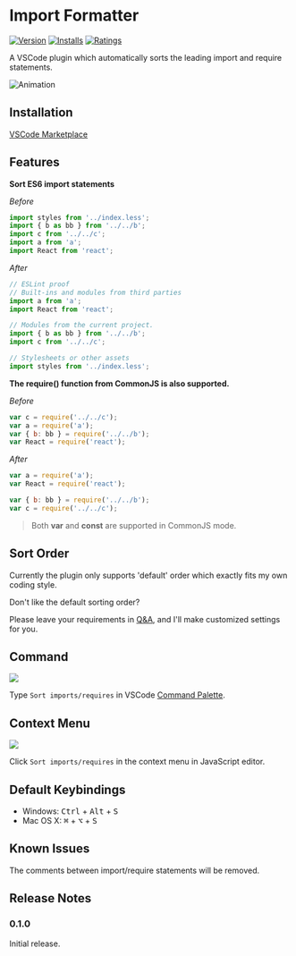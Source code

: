 # Import Formatter
[![Version](https://vsmarketplacebadge.apphb.com/version/henry-li.vscode-import-formatter.svg)](https://marketplace.visualstudio.com/items?itemName=henry-li.vscode-import-formatter)
[![Installs](https://vsmarketplacebadge.apphb.com/installs-short/henry-li.vscode-import-formatter.svg)](https://marketplace.visualstudio.com/items?itemName=henry-li.vscode-import-formatter)
[![Ratings](https://vsmarketplacebadge.apphb.com/rating/henry-li.vscode-import-formatter.svg)](https://marketplace.visualstudio.com/items?itemName=henry-li.vscode-import-formatter)

A VSCode plugin which automatically sorts the leading import and require statements.

![Animation](https://github.com/MagicCube/vscode-import-formatter/blob/master/doc/images/animation.gif?raw=true)

## Installation

[VSCode Marketplace](https://marketplace.visualstudio.com/items?itemName=henry-li.vscode-import-formatter)



## Features

**Sort ES6 import statements**

*Before*

```js
import styles from '../index.less';
import { b as bb } from '../../b';
import c from '../../c';
import a from 'a';
import React from 'react';
```

*After*

```js
// ESLint proof
// Built-ins and modules from third parties
import a from 'a';
import React from 'react';

// Modules from the current project.
import { b as bb } from '../../b';
import c from '../../c';

// Stylesheets or other assets
import styles from '../index.less';
```



**The require() function from CommonJS is also supported.**

*Before*

```js
var c = require('../../c');
var a = require('a');
var { b: bb } = require('../../b');
var React = require('react');
```

*After*

```js
var a = require('a');
var React = require('react');

var { b: bb } = require('../../b');
var c = require('../../c');
```

> Both **var** and **const**  are supported in CommonJS mode.



## Sort Order

Currently the plugin only supports 'default' order which exactly fits my own coding style.

Don't like the default sorting order?

Please leave your requirements in [Q&A](https://marketplace.visualstudio.com/items?itemName=henry-li.vscode-import-formatter#qna), and I'll make customized settings for you.



## Command

![](https://github.com/MagicCube/vscode-import-formatter/blob/master/doc/images/command-palette.png?raw=true)

Type `Sort imports/requires` in VSCode [Command Palette](https://code.visualstudio.com/docs/getstarted/userinterface#_command-palette).



## Context Menu

![](https://github.com/MagicCube/vscode-import-formatter/blob/master/doc/images/context-menu.png?raw=true)

Click `Sort imports/requires` in the context menu in JavaScript editor.



## Default Keybindings

* Windows: <kbd>Ctrl</kbd> + <kbd>Alt</kbd> + <kbd>S</kbd>
* Mac OS X: <kbd>⌘</kbd> + <kbd>⌥</kbd> + <kbd>S</kbd>



## Known Issues

The comments between import/require statements will be removed.



## Release Notes

### 0.1.0

Initial release.
